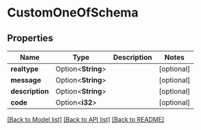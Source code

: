 # CustomOneOfSchema

## Properties

Name | Type | Description | Notes
------------ | ------------- | ------------- | -------------
**realtype** | Option<**String**> |  | [optional]
**message** | Option<**String**> |  | [optional]
**description** | Option<**String**> |  | [optional]
**code** | Option<**i32**> |  | [optional]

[[Back to Model list]](../README.md#documentation-for-models) [[Back to API list]](../README.md#documentation-for-api-endpoints) [[Back to README]](../README.md)


